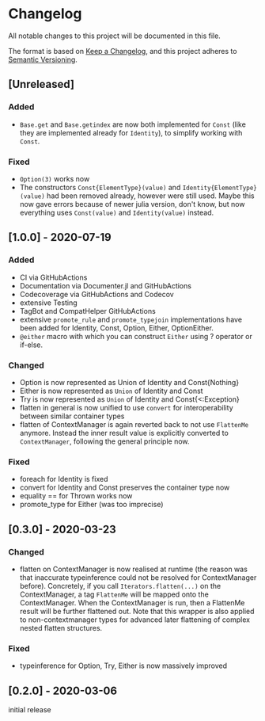 # Changelog
All notable changes to this project will be documented in this file.

The format is based on [Keep a Changelog](https://keepachangelog.com/en/1.0.0/),
and this project adheres to [Semantic Versioning](https://semver.org/spec/v2.0.0.html).

## [Unreleased]

### Added
- `Base.get` and `Base.getindex` are now both implemented for `Const` (like they are implemented already for `Identity`), to simplify working with `Const`.

### Fixed
- `Option(3)` works now
- The constructors `Const{ElementType}(value)` and `Identity{ElementType}(value)` had been removed already, however were still used. Maybe this now gave errors because of newer julia version, don't know, but now everything uses `Const(value)` and `Identity(value)` instead.
## [1.0.0] - 2020-07-19
### Added
- CI via GitHubActions
- Documentation via Documenter.jl and GitHubActions
- Codecoverage via GitHubActions and Codecov
- extensive Testing
- TagBot and CompatHelper GitHubActions
- extensive `promote_rule` and `promote_typejoin` implementations have been added for Identity,
  Const, Option, Either, OptionEither.
- `@either` macro with which you can construct `Either` using ? operator or if-else.

### Changed
- Option is now represented as Union of Identity and Const{Nothing}
- Either is now represented as `Union` of Identity and Const
- Try is now represented as `Union` of Identity and Const{<:Exception}
- flatten in general is now unified to use `convert` for interoperability between similar
  container types
- flatten of ContextManager is again reverted back to not use `FlattenMe` anymore. Instead the
  inner result value is explicitly converted to `ContextManager`, following the general principle
  now.

### Fixed
- foreach for Identity is fixed
- convert for Identity and Const preserves the container type now
- equality == for Thrown works now
- promote_type for Either (was too imprecise)

## [0.3.0] - 2020-03-23
### Changed
- flatten on ContextManager is now realised at runtime (the reason was that inaccurate typeinference could not be resolved for ContextManager before). Concretely, if you call `Iterators.flatten(...)` on the ContextManager, a tag `FlattenMe` will be mapped onto the ContextManager. When the ContextManager is run, then a FlattenMe result will be further flattened out. Note that this wrapper is also applied to non-contextmanager types for advanced later flattening of complex nested flatten structures.

### Fixed
- typeinference for Option, Try, Either is now massively improved

## [0.2.0] - 2020-03-06

initial release
